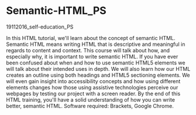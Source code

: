 # Semantic-HTML_PS
19112016_self-education_PS


In this HTML tutorial, we'll learn about the concept of semantic HTML. Semantic HTML means writing HTML that is descriptive and meaningful in regards to content and context. This course will talk about how, and especially why, it is important to write semantic HTML. If you have ever been confused about when and how to use semantic HTML5 elements we will talk about their intended uses in depth. We will also learn how our HTML creates an outline using both headings and HTML5 sectioning elements. We will even gain insight into accessibility concepts and how using different elements changes how those using assistive technologies perceive our webpages by testing our project with a screen reader. By the end of this HTML training, you'll have a solid understanding of how you can write better, semantic HTML. Software required: Brackets, Google Chrome.
